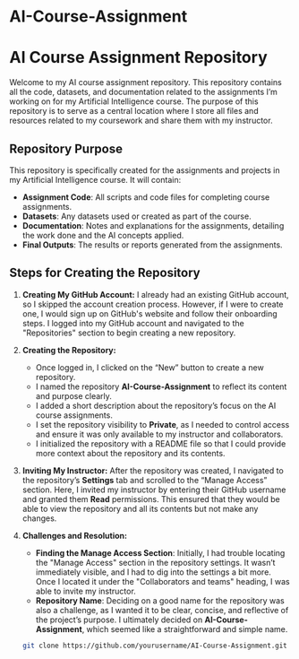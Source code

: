 # AI-Course-Assignment
# AI Course Assignment Repository

Welcome to my AI course assignment repository. This repository contains all the code, datasets, and documentation related to the assignments I’m working on for my Artificial Intelligence course. The purpose of this repository is to serve as a central location where I store all files and resources related to my coursework and share them with my instructor.

## Repository Purpose

This repository is specifically created for the assignments and projects in my Artificial Intelligence course. It will contain:
- **Assignment Code**: All scripts and code files for completing course assignments.
- **Datasets**: Any datasets used or created as part of the course.
- **Documentation**: Notes and explanations for the assignments, detailing the work done and the AI concepts applied.
- **Final Outputs**: The results or reports generated from the assignments.

## Steps for Creating the Repository

1. **Creating My GitHub Account:**
   I already had an existing GitHub account, so I skipped the account creation process. However, if I were to create one, I would sign up on GitHub's website and follow their onboarding steps. I logged into my GitHub account and navigated to the "Repositories" section to begin creating a new repository.

2. **Creating the Repository:**
   - Once logged in, I clicked on the “New” button to create a new repository.
   - I named the repository **AI-Course-Assignment** to reflect its content and purpose clearly.
   - I added a short description about the repository’s focus on the AI course assignments.
   - I set the repository visibility to **Private**, as I needed to control access and ensure it was only available to my instructor and collaborators.
   - I initialized the repository with a README file so that I could provide more context about the repository and its contents.

3. **Inviting My Instructor:**
   After the repository was created, I navigated to the repository’s **Settings** tab and scrolled to the “Manage Access” section. Here, I invited my instructor by entering their GitHub username and granted them **Read** permissions. This ensured that they would be able to view the repository and all its contents but not make any changes.

4. **Challenges and Resolution:**
   - **Finding the Manage Access Section**: Initially, I had trouble locating the "Manage Access" section in the repository settings. It wasn’t immediately visible, and I had to dig into the settings a bit more. Once I located it under the "Collaborators and teams" heading, I was able to invite my instructor.
   - **Repository Name**: Deciding on a good name for the repository was also a challenge, as I wanted it to be clear, concise, and reflective of the project’s purpose. I ultimately decided on **AI-Course-Assignment**, which seemed like a straightforward and simple name.


   ```bash
   git clone https://github.com/yourusername/AI-Course-Assignment.git
